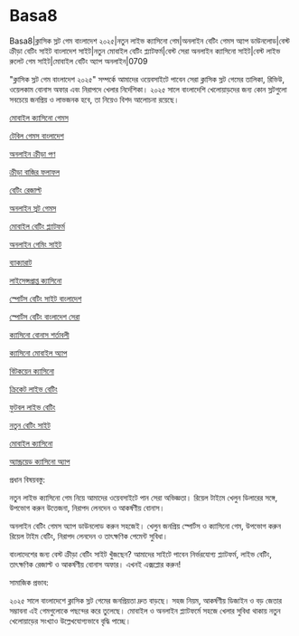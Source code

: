 # Basa8

Basa8|ক্লাসিক স্লট গেম বাংলাদেশ ২০২৫|নতুন লাইভ ক্যাসিনো গেম|অনলাইন বেটিং গেমস অ্যাপ ডাউনলোড|বেস্ট ক্রীড়া বেটিং সাইট বাংলাদেশ সাইট|নতুন মোবাইল বেটিং প্ল্যাটফর্ম|বেস্ট সেরা অনলাইন ক্যাসিনো সাইট|বেস্ট লাইভ রুলেট গেম সাইট|মোবাইল বেটিং অ্যাপ অনলাইন|0709

"ক্লাসিক স্লট গেম বাংলাদেশ ২০২৫" সম্পর্কে আমাদের ওয়েবসাইটে পাবেন সেরা ক্লাসিক স্লট গেমের তালিকা, রিভিউ, ওয়েলকাম বোনাস অফার এবং নিরাপদে খেলার নির্দেশিকা। ২০২৫ সালে বাংলাদেশি খেলোয়াড়দের জন্য কোন স্লটগুলো সবচেয়ে জনপ্রিয় ও লাভজনক হবে, তা নিয়েও বিশদ আলোচনা রয়েছে।

<a href="https://basa8pc.com/">মোবাইল ক্যাসিনো গেমস</a>

<a href="https://basa8pc.net/">টেবিল গেমস বাংলাদেশ</a>

<a href="https://basa8live.com/">অনলাইন ক্রীড়া পণ</a>

<a href="https://basa8live.net/">ক্রীড়া বাজির ফলাফল</a>

<a href="https://basa8uk.com/">বেটিং রেজাল্ট</a>

<a href="https://basa8uk.net/">অনলাইন স্লট গেমস</a>

<a href="https://basa8hub.com/">মোবাইল বেটিং প্ল্যাটফর্ম</a>

<a href="https://basa8hub.net/">অনলাইন গেমিং সাইট</a>

<a href="https://basa8now.com/">ব্যাক্যারাট</a>

<a href="https://basa8now.net/">লাইসেন্সপ্রাপ্ত ক্যাসিনো</a>

<a href="https://basa8vip.net/">স্পোর্টস বেটিং সাইট বাংলাদেশ</a>

<a href="https://basa8us.net/">স্পোর্টস বেটিং বাংলাদেশ সেরা</a>

<a href="https://basa8uk.com/">ক্যাসিনো বোনাস শর্তাবলী</a>

<a href="https://basa8uk.net/">ক্যাসিনো মোবাইল অ্যাপ</a>

<a href="https://basa8pro.com/">বিটকয়েন ক্যাসিনো</a>

<a href="https://basa8pro.net/">ক্রিকেট লাইভ বেটিং</a>

<a href="https://basa8vip.net/">ফুটবল লাইভ বেটিং</a>

<a href="https://basa8us.net/">নতুন বেটিং সাইট</a>

<a href="https://basa8vip.com/">মোবাইল ক্যাসিনো</a>

<a href="https://basa8us.com/">অ্যান্ড্রয়েড ক্যাসিনো অ্যাপ</a>

প্রধান বিষয়বস্তু:

নতুন লাইভ ক্যাসিনো গেম নিয়ে আমাদের ওয়েবসাইটে পান সেরা অভিজ্ঞতা। রিয়েল টাইমে খেলুন ডিলারের সঙ্গে, উপভোগ করুন উত্তেজনা, নিরাপদ লেনদেন ও আকর্ষণীয় বোনাস।

অনলাইন বেটিং গেমস অ্যাপ ডাউনলোড করুন সহজেই। খেলুন জনপ্রিয় স্পোর্টস ও ক্যাসিনো গেম, উপভোগ করুন রিয়েল টাইম বেটিং, নিরাপদ লেনদেন ও তাৎক্ষণিক পেমেন্ট সুবিধা।

বাংলাদেশের জন্য বেস্ট ক্রীড়া বেটিং সাইট খুঁজছেন? আমাদের সাইটে পাবেন নির্ভরযোগ্য প্ল্যাটফর্ম, লাইভ বেটিং, তাৎক্ষণিক রেজাল্ট ও আকর্ষণীয় বোনাস অফার। এখনই এক্সপ্লোর করুন!

সামাজিক প্রভাব:

২০২৫ সালে বাংলাদেশে ক্লাসিক স্লট গেমের জনপ্রিয়তা দ্রুত বাড়ছে। সহজ নিয়ম, আকর্ষণীয় ডিজাইন ও বড় জেতার সম্ভাবনা এই গেমগুলোকে পছন্দের করে তুলেছে। মোবাইল ও অনলাইন প্ল্যাটফর্মে সহজে খেলার সুবিধা থাকায় নতুন খেলোয়াড়ের সংখ্যাও উল্লেখযোগ্যভাবে বৃদ্ধি পাচ্ছে।
